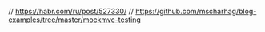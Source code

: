 // https://habr.com/ru/post/527330/
// https://github.com/mscharhag/blog-examples/tree/master/mockmvc-testing